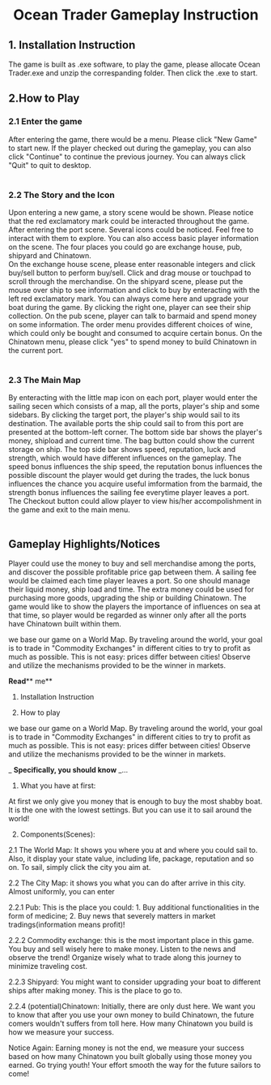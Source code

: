# <p align = "center">Ocean Trader Gameplay Instruction</p>
## 1. Installation Instruction
The game is built as .exe software, to play the game, please allocate Ocean Trader.exe and unzip the correspanding folder. Then click the .exe to start.
## 2.How to Play
### 2.1 Enter the game
After entering the game, there would be a menu. Please click "New Game" to start new. If the player checked out during the gameplay, you can also click "Continue" to continue the previous journey. You can always click "Quit" to quit to desktop.
<br>
<br>
### 2.2 The Story and the Icon
Upon entering a new game, a story scene would be shown. Please notice that the red exclamatory mark could be interacted throughout the game. After entering the port scene. Several icons could be noticed. Feel free to interact with them to explore. You can also access basic player information on the scene. The four places you could go are exchange house, pub, shipyard and Chinatown.<br>
On the exchange house scene, please enter reasonable integers and click buy/sell button to perform buy/sell. Click and drag mouse or touchpad to scroll through the merchandise. On the shipyard scene, please put the mouse over ship to see information and click to buy by enteracting with the left red exclamatory mark. You can always come here and upgrade your boat during the game. By clicking the right one, player can see their ship collection. On the pub scene, player can talk to barmaid and spend money on some information. The order menu provides different choices of wine, which could only be bought and consumed to acquire certain bonus. On the Chinatown menu, please click "yes" to spend money to build Chinatown in the current port.
<br>
<br>
### 2.3 The Main Map
By enteracting with the little map icon on each port, player would enter the sailing secen which consists of a map, all the ports, player's ship and some sidebars. By clicking the target port, the player's ship would sail to its destination. The available ports the ship could sail to from this port are presented at the bottom-left corner. The bottom side bar shows the player's money, shipload and current time. The bag button could show the current storage on ship. The top side bar shows speed, reputation, luck and strength, which would have different influences on the gameplay. The speed bonus influences the ship speed, the reputation bonus influences the possible discount the player would get during the trades, the luck bonus influences the chance you acquire useful imformation from the barmaid, the strength bonus influences the sailing fee everytime player leaves a port.<br>
The Checkout button could allow player to view his/her accompolishment in the game and exit to the main menu.
<br>
<br>
## Gameplay Highlights/Notices
Player could use the money to buy and sell merchandise among the ports, and discover the possible profitable price gap between them. A sailing fee would be claimed each time player leaves a port. So one should manage their liquid money, ship load and time. The extra money could be used for purchasing more goods, upgrading the ship or building Chinatown. The game would like to show the players the importance of influences on sea at that time, so player would be regarded as winner only after all the ports have Chinatown built within them.







we base our game on a World Map. By traveling around the world, your goal is to trade in "Commodity Exchanges" in different cities to try to profit as much as possible. This is not easy: prices differ between cities! Observe and utilize the mechanisms provided to be the winner in markets.





**Read**** me**

1. Installation Instruction

2. How to play

we base our game on a World Map. By traveling around the world, your goal is to trade in "Commodity Exchanges" in different cities to try to profit as much as possible. This is not easy: prices differ between cities! Observe and utilize the mechanisms provided to be the winner in markets.

_ **Specifically, you should know** _…

1. What you have at first:

At first we only give you money that is enough to buy the most shabby boat. It is the one with the lowest settings. But you can use it to sail around the world!

2. Components(Scenes):

2.1 The World Map: It shows you where you at and where you could sail to. Also, it display your state value, including life, package, reputation and so on. To sail, simply click the city you aim at.

2.2 The City Map: it shows you what you can do after arrive in this city. Almost uniformly, you can enter

2.2.1 Pub: This is the place you could: 1. Buy additional functionalities in the form of medicine; 2. Buy news that severely matters in market tradings(information means profit)!

2.2.2 Commodity exchange: this is the most important place in this game. You buy and sell wisely here to make money. Listen to the news and observe the trend! Organize wisely what to trade along this journey to minimize traveling cost.

2.2.3 Shipyard: You might want to consider upgrading your boat to different ships after making money. This is the place to go to.

2.2.4 (potential)Chinatown: Initially, there are only dust here. We want you to know that after you use your own money to build Chinatown, the future comers wouldn't suffers from toll here. How many Chinatown you build is how we measure your success.

Notice Again: Earning money is not the end, we measure your success based on how many Chinatown you built globally using those money you earned. Go trying youth! Your effort smooth the way for the future sailors to come!
